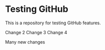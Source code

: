 # Testing GitHub

This is a repository for testing GitHub features.

Change 2
Change 3
Change 4

Many new changes
